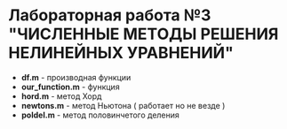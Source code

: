 # Лабораторная работа №3 "ЧИСЛЕННЫЕ МЕТОДЫ РЕШЕНИЯ НЕЛИНЕЙНЫХ УРАВНЕНИЙ"

* **df.m**  - производная функции 
* **our_function.m** - функция
* **hord.m** - метод Хорд
* **newtons.m** - метод Ньютона ( работает но не везде )
* **poldel.m** - метод половинчетого деления 
